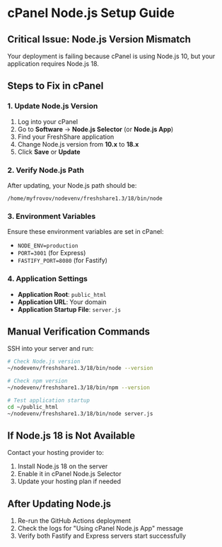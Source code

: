 # cPanel Node.js Setup Guide

## Critical Issue: Node.js Version Mismatch

Your deployment is failing because cPanel is using Node.js 10, but your application requires Node.js 18.

## Steps to Fix in cPanel

### 1. Update Node.js Version
1. Log into your cPanel
2. Go to **Software** → **Node.js Selector** (or **Node.js App**)
3. Find your FreshShare application
4. Change Node.js version from **10.x** to **18.x**
5. Click **Save** or **Update**

### 2. Verify Node.js Path
After updating, your Node.js path should be:
```
/home/myfrovov/nodevenv/freshshare1.3/18/bin/node
```

### 3. Environment Variables
Ensure these environment variables are set in cPanel:
- `NODE_ENV=production`
- `PORT=3001` (for Express)
- `FASTIFY_PORT=8080` (for Fastify)

### 4. Application Settings
- **Application Root**: `public_html`
- **Application URL**: Your domain
- **Application Startup File**: `server.js`

## Manual Verification Commands

SSH into your server and run:
```bash
# Check Node.js version
~/nodevenv/freshshare1.3/18/bin/node --version

# Check npm version
~/nodevenv/freshshare1.3/18/bin/npm --version

# Test application startup
cd ~/public_html
~/nodevenv/freshshare1.3/18/bin/node server.js
```

## If Node.js 18 is Not Available

Contact your hosting provider to:
1. Install Node.js 18 on the server
2. Enable it in cPanel Node.js Selector
3. Update your hosting plan if needed

## After Updating Node.js

1. Re-run the GitHub Actions deployment
2. Check the logs for "Using cPanel Node.js App" message
3. Verify both Fastify and Express servers start successfully
